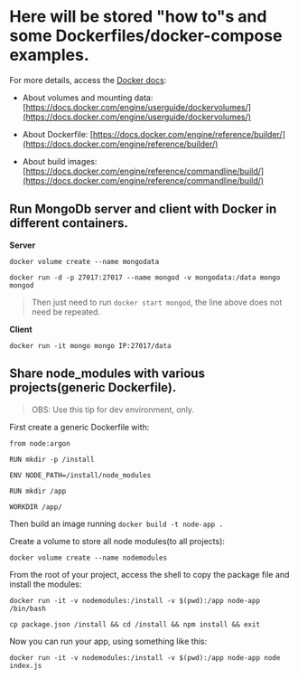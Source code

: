 # Here will be stored "how to"s and some Dockerfiles/docker-compose examples.

For more details, access the [Docker docs](https://docs.docker.com/):

- About volumes and mounting data: [https://docs.docker.com/engine/userguide/dockervolumes/](https://docs.docker.com/engine/userguide/dockervolumes/)

- About Dockerfile: [https://docs.docker.com/engine/reference/builder/](https://docs.docker.com/engine/reference/builder/)

- About build images: [https://docs.docker.com/engine/reference/commandline/build/](https://docs.docker.com/engine/reference/commandline/build/)

## Run MongoDb server and client with Docker in different containers.

**Server**

`docker volume create --name mongodata`

`docker run -d -p 27017:27017 --name mongod -v mongodata:/data mongo mongod`

> Then just need to run `docker start mongod`, the line above does not need be repeated.

**Client**

`docker run -it mongo mongo IP:27017/data`

## Share node_modules with various projects(generic Dockerfile).

> OBS: Use this tip for dev environment, only.

First create a generic Dockerfile with:

```
from node:argon

RUN mkdir -p /install

ENV NODE_PATH=/install/node_modules 

RUN mkdir /app

WORKDIR /app/
```

Then build an image running `docker build -t node-app .`

Create a volume to store all node modules(to all projects):

`docker volume create --name nodemodules`

From the root of your project, access the shell to copy the package file and install the modules:

`docker run -it -v nodemodules:/install -v $(pwd):/app node-app /bin/bash`

`cp package.json /install && cd /install && npm install && exit`

Now you can run your app, using something like this:

`docker run -it -v nodemodules:/install -v $(pwd):/app node-app node index.js`
